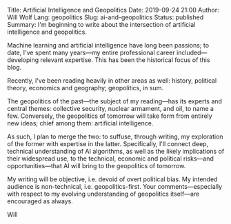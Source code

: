 Title: Artificial Intelligence and Geopolitics
Date: 2019-09-24 21:00
Author: Will Wolf
Lang: geopolitics
Slug: ai-and-geopolitics
Status: published
Summary: I'm beginning to write about the intersection of artificial intelligence and geopolitics.
<!-- Image: images/asapp.jpg -->

Machine learning and artificial intelligence have long been passions; to date, I've spent many years—my entire professional career included—developing relevant expertise. This has been the historical focus of this blog.

Recently, I've been reading heavily in other areas as well: history, political theory, economics and geography; geopolitics, in sum.

The geopolitics of the past—the subject of my reading—has its experts and central themes: collective security, nuclear armament, and oil, to name a few. Conversely, the geopolitics of tomorrow will take form from entirely new ideas; chief among them: artificial intelligence.

As such, I plan to merge the two: to suffuse, through writing, my exploration of the former with expertise in the latter. Specifically, I'll connect deep, technical understanding of AI algorithms, as well as the likely implications of their widespread use, to the technical, economic and political risks—and opportunities—that AI will bring to the geopolitics of tomorrow.

My writing will be objective, i.e. devoid of overt political bias. My intended audience is non-technical, i.e. geopolitics-first. Your comments—especially with respect to my evolving understanding of geopolitics itself—are encouraged as always.

Will
